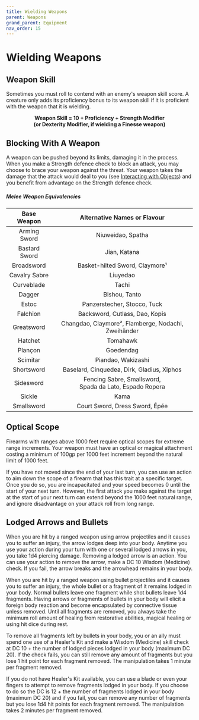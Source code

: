 ```yaml
---
title: Wielding Weapons
parent: Weapons
grand_parent: Equipment
nav_order: 15
---
```


# Wielding Weapons

## Weapon Skill
Sometimes you must roll to contend with an enemy's weapon skill score. A creature only adds its proficiency bonus to its weapon skill if it is proficient with the weapon that it is wielding.

<center>

<strong>Weapon Skill = 10 + Proficiency + Strength Modifier<br>(or Dexterity Modifier, if wielding a Finesse weapon)</strong>

</center>

## Blocking With A Weapon
A weapon can be pushed beyond its limits, damaging it in the process. When you make a Strength defence check to block an attack, you may choose to brace your weapon against the threat. Your weapon takes the damage that the attack would deal to you (see [Interacting with Objects](https://stormchaserroleplaying.com/stormchaserRPG/Adventuring/TheEnvironment/InteractingWithObjects/#blocking-with-an-item)) and you benefit from advantage on the Strength defence check.

##### Melee Weapon Equivalencies

| Base Weapon | Alternative Names or Flavour |
|:-----------:|:----------------------------:|
| Arming Sword | Niuweidao, Spatha |
| Bastard Sword | Jian, Katana |
| Broadsword | Basket-hilted Sword, Claymore¹ |
| Cavalry Sabre | Liuyedao |
| Curveblade | Tachi |
| Dagger | Bishou, Tanto |
| Estoc | Panzerstecher, Stocco, Tuck |
| Falchion | Backsword, Cutlass, Dao, Kopis |
| Greatsword | Changdao, Claymore², Flamberge, Nodachi, Zweihänder |
| Hatchet | Tomahawk |
| Plançon | Goedendag |
| Scimitar | Piandao, Wakizashi |
| Shortsword | Baselard, Cinquedea, Dirk, Gladius, Xiphos |
| Sidesword | Fencing Sabre, Smallsword,<br>Spada da Lato, Espado Ropera
| Sickle | Kama |
| Smallsword | Court Sword, Dress Sword, Épée |

## Optical Scope
Firearms with ranges above 1000 feet require optical scopes for extreme range increments. Your weapon must have an optical or magical attachment costing a minimum of 100gp per 1000 feet increment beyond the natural limit of 1000 feet.

If you have not moved since the end of your last turn, you can use an action to aim down the scope of a firearm that has this trait at a specific target. Once you do so, you are incapacitated and your speed becomes 0 until the start of your next turn. However, the first attack you make against the target at the start of your next turn can extend beyond the 1000 feet natural range, and ignore disadvantage on your attack roll from long range. 

## Lodged Arrows and Bullets
When you are hit by a ranged weapon using arrow projectiles and it causes you to suffer an injury, the arrow lodges deep into your body. Anytime you use your action during your turn with one or several lodged arrows in you, you take 1d4 piercing damage. Removing a lodged arrow is an action. You can use your action to remove the arrow, make a DC 10 Wisdom (Medicine) check. If you fail, the arrow breaks and the arrowhead remains in your body. 

When you are hit by a ranged weapon using bullet projectiles and it causes you to suffer an injury, the whole bullet or a fragment of it remains lodged in your body. Normal bullets leave one fragment while shot bullets leave 1d4 fragments. 
Having arrows or fragments of bullets in your body will elicit a foreign body reaction and become encapsulated by connective tissue unless removed. Until all fragments are removed, you always take the minimum roll amount of healing from restorative abilities, magical healing or using hit dice during rest.

To remove all fragments left by bullets in your body, you or an ally must spend one use of a Healer's Kit and make a Wisdom (Medicine) skill check at DC 10 + the number of lodged pieces lodged in your body (maximum DC 20). If the check fails, you can still remove any amount of fragments but you lose 1 hit point for each fragment removed. The manipulation takes 1 minute per fragment removed.

If you do not have Healer's Kit available, you can use a blade or even your fingers to attempt to remove fragments lodged in your body. If you choose to do so the DC is 12 + the number of fragments lodged in your body (maximum DC 20) and if you fail, you can remove any number of fragments but you lose 1d4 hit points for each fragment removed. The manipulation takes 2 minutes per fragment removed.

